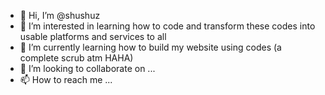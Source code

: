- 👋 Hi, I’m @shushuz
- 👀 I’m interested in learning how to code and transform these codes into usable platforms and services to all 
- 🌱 I’m currently learning how to build my website using codes (a complete scrub atm HAHA)
- 💞️ I’m looking to collaborate on ...
- 📫 How to reach me ...

<!---
shushuz/shushuz is a ✨ special ✨ repository because its `README.md` (this file) appears on your GitHub profile.
You can click the Preview link to take a look at your changes.
--->
